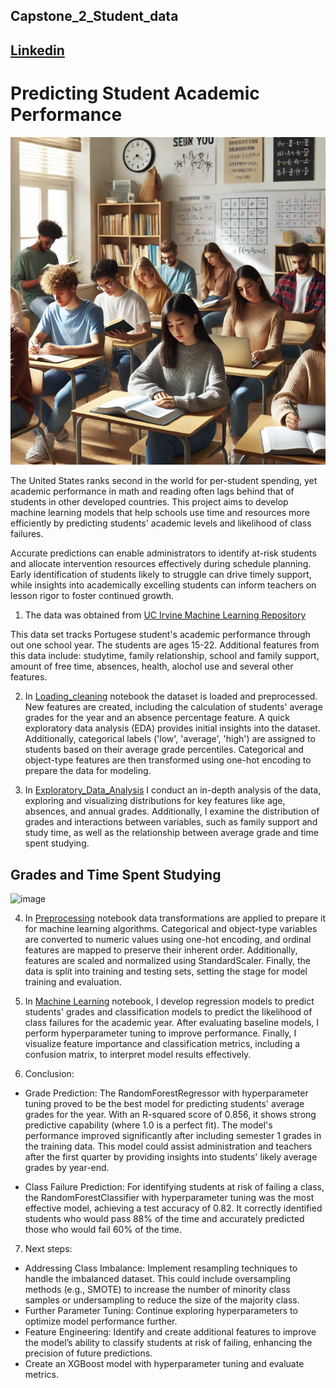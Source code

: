 ## Capstone_2_Student_data
## [Linkedin](https://www.linkedin.com/in/francisco-torres-6a8b65187/)

# Predicting Student Academic Performance

![alt text](image.png)



The United States ranks second in the world for per-student spending, yet academic performance in math and reading often lags behind that of students in other developed countries. This project aims to develop machine learning models that help schools use time and resources more efficiently by predicting students' academic levels and likelihood of class failures.

Accurate predictions can enable administrators to identify at-risk students and allocate intervention resources effectively during schedule planning. Early identification of students likely to struggle can drive timely support, while insights into academically excelling students can inform teachers on lesson rigor to foster continued growth.




1) The data was obtained from [UC Irvine Machine Learning Repository](https://archive.ics.uci.edu/dataset/320/student+performance)

This data set tracks Portugese student's academic performance through out one school year. The students are ages 15-22. Additional features from this data include: studytime, family relationship, school and family support, amount of free time, absences, health, alochol use and several other features. 



2) In [Loading_cleaning](Loading_Cleaning.ipynb) notebook the dataset is loaded and preprocessed. New features are created, including the calculation of students' average grades for the year and an absence percentage feature. A quick exploratory data analysis (EDA) provides initial insights into the dataset. Additionally, categorical labels ('low', 'average', 'high') are assigned to students based on their average grade percentiles. Categorical and object-type features are then transformed using one-hot encoding to prepare the data for modeling.



3) In [Exploratory_Data_Analysis](Exploratory_Data_Analysis.ipynb) I conduct an in-depth analysis of the data, exploring and visualizing distributions for key features like age, absences, and annual grades. Additionally, I examine the distribution of grades and interactions between variables, such as family support and study time, as well as the relationship between average grade and time spent studying.


## Grades and Time Spent Studying

<img width="729" alt="image" src="https://github.com/user-attachments/assets/27e2673f-820f-4888-b043-16f85be5b7a1" />








4) In [Preprocessing](Preprocessing.ipynb) notebook data transformations are applied to prepare it for machine learning algorithms. Categorical and object-type variables are converted to numeric values using one-hot encoding, and ordinal features are mapped to preserve their inherent order. Additionally, features are scaled and normalized using StandardScaler. Finally, the data is split into training and testing sets, setting the stage for model training and evaluation.




5) In [Machine Learning](Machine_Learning.ipynb) notebook, I develop regression models to predict students' grades and classification models to predict the likelihood of class failures for the academic year. After evaluating baseline models, I perform hyperparameter tuning to improve performance. Finally, I visualize feature importance and classification metrics, including a confusion matrix, to interpret model results effectively.

6) Conclusion:
- Grade Prediction: The RandomForestRegressor with hyperparameter tuning proved to be the best model for predicting students' average grades for the year. With an R-squared score of 0.856, it shows strong predictive capability (where 1.0 is a perfect fit). The model's performance improved significantly after including semester 1 grades in the training data. This model could assist administration and teachers after the first quarter by providing insights into students' likely average grades by year-end.

- Class Failure Prediction: For identifying students at risk of failing a class, the RandomForestClassifier with hyperparameter tuning was the most effective model, achieving a test accuracy of 0.82. It correctly identified students who would pass 88% of the time and accurately predicted those who would fail 60% of the time.
   

7) Next steps: 

- Addressing Class Imbalance: Implement resampling techniques to handle the imbalanced dataset. This could include oversampling methods (e.g., SMOTE) to increase the number of minority class samples or undersampling to reduce the size of the majority class.
- Further Parameter Tuning: Continue exploring hyperparameters to optimize model performance further.
- Feature Engineering: Identify and create additional features to improve the model’s ability to classify students at risk of failing, enhancing the precision of future predictions.
- Create an XGBoost model with hyperparameter tuning and evaluate metrics. 
